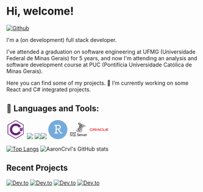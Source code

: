 # Hi, welcome!

[![Github](https://img.shields.io/github/followers/AaronCrvl?label=Follow&style=social)](https://github.com/AaronCrvl)

I'm a (on development) full stack developer.

I've attended a graduation on software engineering at UFMG (Universidade Federal de Minas Gerais) for 5 years, and now I'm attending an analysis and software development course at PUC (Pontifícia Universidade Católica de Minas Gerais).

Here you can find some of my projects. 🔭 I’m currently working on some React and C# integrated projects.

## 🧰 Languages and Tools:
<img height=50 src="https://github.com/devicons/devicon/blob/v2.15.1/icons/csharp/csharp-line.svg"/>    <img height=50 src="https://cdn.jsdelivr.net/gh/devicons/devicon/icons/html5/html5-original.svg" />   <img height=50 src="https://cdn.jsdelivr.net/gh/devicons/devicon/icons/css3/css3-original.svg" /><img height=50 src="https://cdn.jsdelivr.net/gh/devicons/devicon/icons/react/react-original.svg" />    <img height=50 src="https://github.com/devicons/devicon/blob/v2.15.1/icons/rstudio/rstudio-original.svg"/>    <img height=50 src="https://github.com/devicons/devicon/blob/v2.15.1/icons/microsoftsqlserver/microsoftsqlserver-plain-wordmark.svg"/>    <img height=50 src="https://github.com/devicons/devicon/blob/v2.15.1/icons/oracle/oracle-original.svg"/>

[![Top Langs](https://github-readme-stats.vercel.app/api/top-langs/?username=AaronCrvl&theme=dracula)](https://github.com/anuraghazra/github-readme-stats)
![AaronCrvl's GitHub stats](https://github-readme-stats.vercel.app/api?username=AaronCrvl&show_icons=true&theme=dracula)

## Recent Projects
[![Dev.to](https://github-readme-stats.vercel.app/api/pin/?username=AaronCrvl&repo=toy-land-web&theme=dracula)](https://github.com/thepracticaldev/dev.to)
[![Dev.to](https://github-readme-stats.vercel.app/api/pin/?username=AaronCrvl&repo=toy-land-api&theme=dracula)](https://github.com/thepracticaldev/dev.to)
[![Dev.to](https://github-readme-stats.vercel.app/api/pin/?username=AaronCrvl&repo=Jornal-Online-React&theme=dracula)](https://github.com/thepracticaldev/dev.to)
[![Dev.to](https://github-readme-stats.vercel.app/api/pin/?username=AaronCrvl&repo=Simple-Notes-Application&theme=dracula)](https://github.com/thepracticaldev/dev.to)
